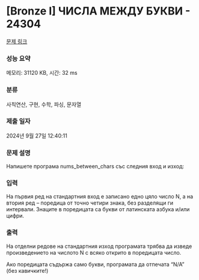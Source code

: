 # [Bronze I] ЧИСЛА МЕЖДУ БУКВИ - 24304 

[문제 링크](https://www.acmicpc.net/problem/24304) 

### 성능 요약

메모리: 31120 KB, 시간: 32 ms

### 분류

사칙연산, 구현, 수학, 파싱, 문자열

### 제출 일자

2024년 9월 27일 12:40:11

### 문제 설명

<p>Напишете програма nums_between_chars със следния вход и изход:</p>

### 입력 

 <p>На първия ред на стандартния вход е записано едно цяло число N, а на втория ред – поредица от точно четири знака, без разделящи ги интервали. Знаците в поредицата са букви от латинската азбука и/или цифри.</p>

### 출력 

 <p>На отделни редове на стандартния изход програмата трябва да изведе произведението на числото N с всяко открито в поредицата число.</p>

<p>Ако поредицата съдържа само букви, програмата да отпечата “N/A” (без кавичките!)</p>

